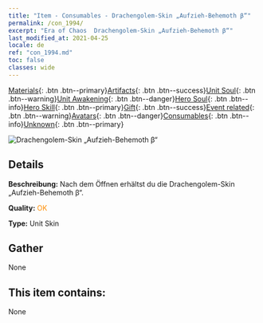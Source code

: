 ```yaml
---
title: "Item - Consumables - Drachengolem-Skin „Aufzieh-Behemoth β“"
permalink: /con_1994/
excerpt: "Era of Chaos  Drachengolem-Skin „Aufzieh-Behemoth β“"
last_modified_at: 2021-04-25
locale: de
ref: "con_1994.md"
toc: false
classes: wide
---
```

 [Materials](/ItemsDE/){: .btn .btn--primary}[Artifacts](/ItemsDE/Artifacts/){: .btn .btn--success}[Unit Soul](/ItemsDE/UnitSoul/){: .btn .btn--warning}[Unit Awakening](/ItemsDE/UnitAwakening/){: .btn .btn--danger}[Hero Soul](/ItemsDE/HeroSoul/){: .btn .btn--info}[Hero Skill](/ItemsDE/HeroSkill/){: .btn .btn--primary}[Gift](/ItemsDE/Gift/){: .btn .btn--success}[Event related](/ItemsDE/Events/){: .btn .btn--warning}[Avatars](/ItemsDE/Avatars/){: .btn .btn--danger}[Consumables](/ItemsDE/Consumables/){: .btn .btn--info}[Unknown](/ItemsDE/Unknown/){: .btn .btn--primary}

 ![Drachengolem-Skin „Aufzieh-Behemoth β“](/images/u/ti_kuileilongpifu2.jpg)

## Details
 **Beschreibung:** Nach dem Öffnen erhältst du die Drachengolem-Skin „Aufzieh-Behemoth β“.

 **Quality:** <span style="color: #FF8C00">OK</span>

 **Type:** Unit Skin

## Gather

  None

## This item contains:

  None

